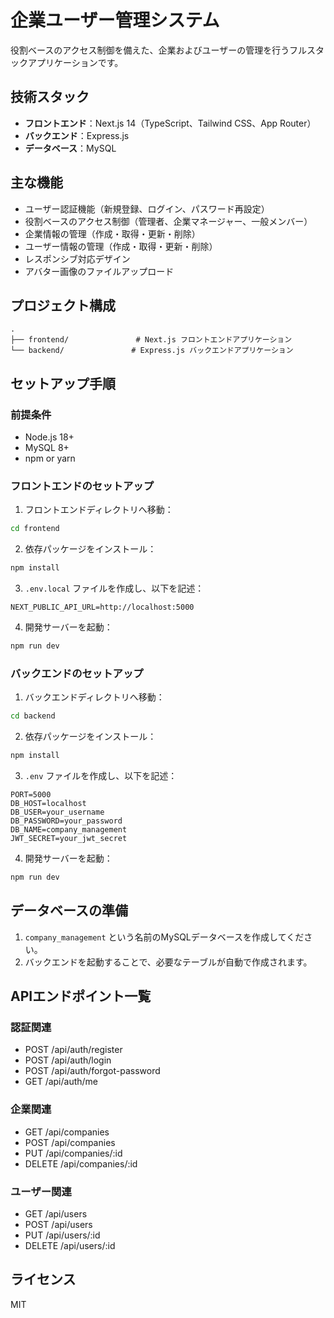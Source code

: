 # 企業ユーザー管理システム

役割ベースのアクセス制御を備えた、企業およびユーザーの管理を行うフルスタックアプリケーションです。

## 技術スタック

- **フロントエンド**：Next.js 14（TypeScript、Tailwind CSS、App Router）
- **バックエンド**：Express.js
- **データベース**：MySQL

## 主な機能

- ユーザー認証機能（新規登録、ログイン、パスワード再設定）
- 役割ベースのアクセス制御（管理者、企業マネージャー、一般メンバー）
- 企業情報の管理（作成・取得・更新・削除）
- ユーザー情報の管理（作成・取得・更新・削除）
- レスポンシブ対応デザイン
- アバター画像のファイルアップロード

## プロジェクト構成

```
.
├── frontend/               # Next.js フロントエンドアプリケーション
└── backend/               # Express.js バックエンドアプリケーション
```

## セットアップ手順

### 前提条件

- Node.js 18+
- MySQL 8+
- npm or yarn

### フロントエンドのセットアップ

1. フロントエンドディレクトリへ移動：
```bash
cd frontend
```

2. 依存パッケージをインストール：
```bash
npm install
```

3. `.env.local` ファイルを作成し、以下を記述：
```
NEXT_PUBLIC_API_URL=http://localhost:5000
```

4. 開発サーバーを起動：
```bash
npm run dev
```

### バックエンドのセットアップ

1. バックエンドディレクトリへ移動：
```bash
cd backend
```

2. 依存パッケージをインストール：
```bash
npm install
```

3. `.env` ファイルを作成し、以下を記述：
```
PORT=5000
DB_HOST=localhost
DB_USER=your_username
DB_PASSWORD=your_password
DB_NAME=company_management
JWT_SECRET=your_jwt_secret
```

4. 開発サーバーを起動：
```bash
npm run dev
```

## データベースの準備

1. `company_management` という名前のMySQLデータベースを作成してください。
2. バックエンドを起動することで、必要なテーブルが自動で作成されます。

## APIエンドポイント一覧

### 認証関連

- POST /api/auth/register
- POST /api/auth/login
- POST /api/auth/forgot-password
- GET /api/auth/me

### 企業関連

- GET /api/companies
- POST /api/companies
- PUT /api/companies/:id
- DELETE /api/companies/:id

### ユーザー関連

- GET /api/users
- POST /api/users
- PUT /api/users/:id
- DELETE /api/users/:id

## ライセンス

MIT

